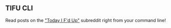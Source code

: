 ## TIFU CLI

Read posts on the ["Today I F'd Up"](https://www.reddit.com/r/tifu/) subreddit right from your command line!

